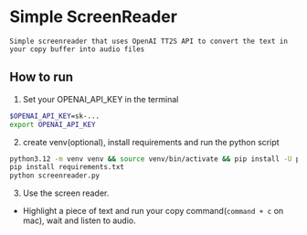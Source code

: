 # Simple ScreenReader
```
Simple screenreader that uses OpenAI TT2S API to convert the text in your copy buffer into audio files
```

## How to run
1. Set your OPENAI_API_KEY in the terminal
```bash
$OPENAI_API_KEY=sk-...
export OPENAI_API_KEY  
```

2. create venv(optional), install requirements and run the python script
```bash
python3.12 -m venv venv && source venv/bin/activate && pip install -U pip setuptools wheel
pip install requirements.txt
python screenreader.py
```

3. Use the screen reader.
- Highlight a piece of text and run your copy command(`command + c` on mac), wait and listen to audio.

